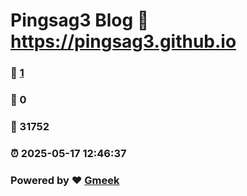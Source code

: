 # Pingsag3 Blog :link: https://pingsag3.github.io 
### :page_facing_up: [1](https://pingsag3.github.io/tag.html) 
### :speech_balloon: 0 
### :hibiscus: 31752 
### :alarm_clock: 2025-05-17 12:46:37 
### Powered by :heart: [Gmeek](https://github.com/Meekdai/Gmeek)
